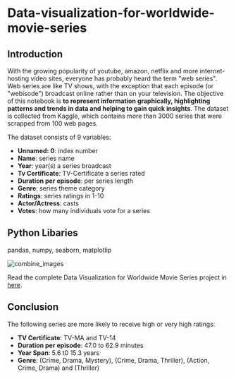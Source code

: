 # Data-visualization-for-worldwide-movie-series

## Introduction
With the growing popularity of youtube, amazon, netflix and more internet-hosting video sites, everyone has probably heard the term "web series". Web series are like TV shows, with the exception that each episode (or "webisode") broadcast online rather than on your television. The objective of this notebook is **to represent information graphically, highlighting patterns and trends in data and helping to gain quick insights**. The dataset is collected from Kaggle, which contains  more than 3000 series that were scrapped from 100 web pages.


The dataset consists of 9 variables:
* **Unnamed: 0**: index number
* **Name**: series name
* **Year**: year(s) a series broadcast
* **Tv Certificate**: TV-Certificate a series rated        
* **Duration per episode**: per series length  
* **Genre**: series theme category                
* **Ratings**: series ratings in 1-10                
* **Actor/Actress**: casts          
* **Votes**: how many individuals vote for a series 


## Python Libaries
pandas, numpy, seaborn, matplotlip

![combine_images](https://user-images.githubusercontent.com/118715799/210947703-b2e2d4f5-6c59-434d-83ee-9664b23df80e.jpg)

Read the complete Data Visualization for Worldwide Movie Series project in [here](https://github.com/seuwenfei/Data-visualization-for-worldwide-movie-series/blob/main/data-visualization-for-worldwide-movie-series.ipynb).

## Conclusion
The following series are more likely to receive high or very high ratings:
* **TV Certificate**: TV-MA and TV-14 
* **Duration per episode**: 47.0 to 62.9 minutes
* **Year Span**: 5.6 t0 15.3 years
* **Genre**: (Crime, Drama, Mystery), (Crime, Drama, Thriller), (Action, Crime, Drama) and (Thriller)
